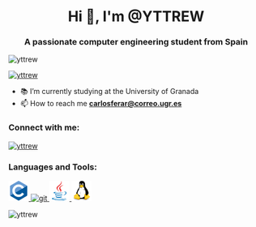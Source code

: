 <h1 align="center">Hi 👋, I'm @YTTREW</h1>
<h3 align="center">A passionate computer engineering student from Spain</h3>

<p align="left"> <img src="https://komarev.com/ghpvc/?username=yttrew&label=Profile%20views&color=0e75b6&style=flat" alt="yttrew" /> </p>

<p align="left"> <a href="https://github.com/ryo-ma/github-profile-trophy"><img src="https://github-profile-trophy.vercel.app/?username=yttrew" alt="yttrew" /></a> </p>

- 📚 I’m currently studying at the University of Granada
- 📫 How to reach me **carlosferar@correo.ugr.es**

<h3 align="left">Connect with me:</h3>
<p align="left">
<a href="https://discord.gg/yttrew" target="blank"><img align="center" src="https://raw.githubusercontent.com/rahuldkjain/github-profile-readme-generator/master/src/images/icons/Social/discord.svg" alt="yttrew" height="30" width="40" /></a>
</p>

<h3 align="left">Languages and Tools:</h3>
<p align="left"> <a href="https://www.cprogramming.com/" target="_blank" rel="noreferrer"> <img src="https://raw.githubusercontent.com/devicons/devicon/master/icons/c/c-original.svg" alt="c" width="40" height="40"/> </a> <a href="https://git-scm.com/" target="_blank" rel="noreferrer"> <img src="https://www.vectorlogo.zone/logos/git-scm/git-scm-icon.svg" alt="git" width="40" height="40"/> </a> <a href="https://www.java.com" target="_blank" rel="noreferrer"> <img src="https://raw.githubusercontent.com/devicons/devicon/master/icons/java/java-original.svg" alt="java" width="40" height="40"/> </a> <a href="https://www.linux.org/" target="_blank" rel="noreferrer"> <img src="https://raw.githubusercontent.com/devicons/devicon/master/icons/linux/linux-original.svg" alt="linux" width="40" height="40"/> </a> </p>

<p><img align="center" src="https://github-readme-stats.vercel.app/api/top-langs?username=yttrew&show_icons=true&locale=en&layout=compact" alt="yttrew" /></p>
